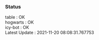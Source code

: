 ### Status


table : OK  
hogwarts : OK  
icy-bot : OK  
Latest Update : 2021-11-20 08:08:31.767753
